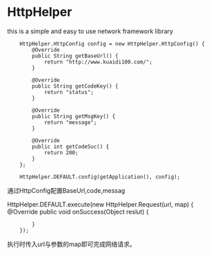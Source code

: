 # HttpHelper
this is a simple and easy to use network framework library

        HttpHelper.HttpConfig config = new HttpHelper.HttpConfig() {
            @Override
            public String getBaseUrl() {
                return "http://www.kuaidi100.com/";
            }

            @Override
            public String getCodeKey() {
                return "status";
            }

            @Override
            public String getMsgKey() {
                return "message";
            }

            @Override
            public int getCodeSuc() {
                return 200;
            }
        };

        HttpHelper.DEFAULT.config(getApplication(), config);
        
通过HttpConfig配置BaseUrl,code,messag

HttpHelper.DEFAULT.execute(new HttpHelper.Request<Object>(url, map) {
            @Override
            public void onSuccess(Object reslut) {

            }
        });
执行时传入url与参数的map即可完成网络请求。
